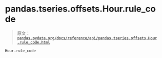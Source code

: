 # pandas.tseries.offsets.Hour.rule_code

> 原文：[`pandas.pydata.org/docs/reference/api/pandas.tseries.offsets.Hour.rule_code.html`](https://pandas.pydata.org/docs/reference/api/pandas.tseries.offsets.Hour.rule_code.html)

```py
Hour.rule_code
```
